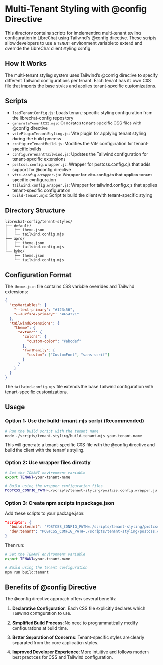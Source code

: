 # Multi-Tenant Styling with @config Directive

This directory contains scripts for implementing multi-tenant styling configuration in LibreChat using Tailwind's @config directive. These scripts allow developers to use a `TENANT` environment variable to extend and override the LibreChat client styling config.

## How It Works

The multi-tenant styling system uses Tailwind's @config directive to specify different Tailwind configurations per tenant. Each tenant has its own CSS file that imports the base styles and applies tenant-specific customizations.

## Scripts

- `loadTenantConfig.js`: Loads tenant-specific styling configuration from the librechat-config repository
- `generateTenantCSS.mjs`: Generates tenant-specific CSS files with @config directive
- `vitePluginTenantStyling.js`: Vite plugin for applying tenant styling during the build process
- `configureTenantBuild.js`: Modifies the Vite configuration for tenant-specific builds
- `configureTenantTailwind.js`: Updates the Tailwind configuration for tenant-specific extensions
- `postcss.config.wrapper.js`: Wrapper for postcss.config.cjs that adds support for @config directive
- `vite.config.wrapper.js`: Wrapper for vite.config.ts that applies tenant-specific configuration
- `tailwind.config.wrapper.js`: Wrapper for tailwind.config.cjs that applies tenant-specific configuration
- `build-tenant.mjs`: Script to build the client with tenant-specific styling

## Directory Structure

```
librechat-config/tenant-styles/
├── default/
│   ├── theme.json
│   └── tailwind.config.mjs
├── apro/
│   ├── theme.json
│   └── tailwind.config.mjs
└── byko/
    ├── theme.json
    └── tailwind.config.mjs
```

## Configuration Format

The `theme.json` file contains CSS variable overrides and Tailwind extensions:

```json
{
  "cssVariables": {
    "--text-primary": "#123456",
    "--surface-primary": "#654321"
  },
  "tailwindExtensions": {
    "theme": {
      "extend": {
        "colors": {
          "custom-color": "#abcdef"
        },
        "fontFamily": {
          "custom": ["CustomFont", "sans-serif"]
        }
      }
    }
  }
}
```

The `tailwind.config.mjs` file extends the base Tailwind configuration with tenant-specific customizations.

## Usage

### Option 1: Use the build-tenant.mjs script (Recommended)

```bash
# Run the build script with the tenant name
node ./scripts/tenant-styling/build-tenant.mjs your-tenant-name
```

This will generate a tenant-specific CSS file with the @config directive and build the client with the tenant's styling.

### Option 2: Use wrapper files directly

```bash
# Set the TENANT environment variable
export TENANT=your-tenant-name

# Build using the wrapper configuration files
POSTCSS_CONFIG_PATH=./scripts/tenant-styling/postcss.config.wrapper.js VITE_CONFIG_PATH=./scripts/tenant-styling/vite.config.wrapper.js npm run build
```

### Option 3: Create npm scripts in package.json

Add these scripts to your package.json:

```json
"scripts": {
  "build:tenant": "POSTCSS_CONFIG_PATH=./scripts/tenant-styling/postcss.config.wrapper.js VITE_CONFIG_PATH=./scripts/tenant-styling/vite.config.wrapper.js npm run build",
  "dev:tenant": "POSTCSS_CONFIG_PATH=./scripts/tenant-styling/postcss.config.wrapper.js VITE_CONFIG_PATH=./scripts/tenant-styling/vite.config.wrapper.js npm run dev"
}
```

Then run:

```bash
# Set the TENANT environment variable
export TENANT=your-tenant-name

# Build using the tenant configuration
npm run build:tenant
```

## Benefits of @config Directive

The @config directive approach offers several benefits:

1. **Declarative Configuration**: Each CSS file explicitly declares which Tailwind configuration to use.

2. **Simplified Build Process**: No need to programmatically modify configurations at build time.

3. **Better Separation of Concerns**: Tenant-specific styles are clearly separated from the core application styles.

4. **Improved Developer Experience**: More intuitive and follows modern best practices for CSS and Tailwind configuration.
